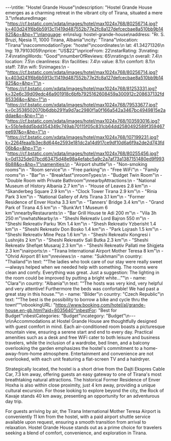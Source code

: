 ---\ntitle: "Hostel Grande House"\ndescription: "Hostel Grande House emerges as a charming retreat in the vibrant city of Tirana, situated a mere 3."\nfeaturedImage: "https://cf.bstatic.com/xdata/images/hotel/max1024x768/80256714.jpg?k=403d241f6b6b5913c11419d487552b77e2fc8a127defcecbae8a510bb9b14825&o=&hp=1"\nlanguage: en\nslug: hostel-grande-house\naddress: "Rr. S. Bruzi, Njesia 11, 1000 Tirana, Albania"\ncity: "Tirana"\nlocation: "Tirana"\naccommodationType: "hostel"\ncoordinates:\n  lat: 41.34271326\n  lng: 19.79103059\nprice: "US$22"\npriceFrom: 22\nstarRating: 3\nrating: 7.4\nratingWords: "Good"\nnumberOfReviews: 65\nratings:\n  overall: 7.4\n  location: 7.5\n  cleanliness: 8\n  facilities: 7.4\n  value: 8.1\n  comfort: 8.1\n  staff: 7.8\n  wifi: 5\nimages:\n  - "https://cf.bstatic.com/xdata/images/hotel/max1024x768/80256714.jpg?k=403d241f6b6b5913c11419d487552b77e2fc8a127defcecbae8a510bb9b14825&o=&hp=1"\n  - "https://cf.bstatic.com/xdata/images/hotel/max1024x768/81253331.jpg?k=32e6c39d09edc46a901918c6bfb7925162608459a300912c208637132fd85336&o=&hp=1"\n  - "https://cf.bstatic.com/xdata/images/hotel/max1024x768/79533677.jpg?k=0c3538502070b6dbb291fa9d7ac2980f1a0f166a542a3467bc4949815e2addae&o=&hp=1"\n  - "https://cf.bstatic.com/xdata/images/hotel/max1024x768/103593016.jpg?k=55b1e8dd5bdd354349c749ab70115f05c831cb64dd2580492589f359467ee697&o=&hp=1"\n  - "https://cf.bstatic.com/xdata/images/hotel/max1024x768/107199231.jpg?k=2264feaa1b3ec8d644e2593e181dc2a14d917ce9df10d6a6f9a2de2d743fd06b&o=&hp=1"\n  - "https://cf.bstatic.com/xdata/images/hotel/max1024x768/80255456.jpg?k=0d1325de07bcd63475d48e98a4efabc5a9c2a7af73a1387151480ed9f9936b88&o=&hp=1"\namenities:\n  - "Airport shuttle"\n  - "Non-smoking rooms"\n  - "Room service"\n  - "Free parking"\n  - "Free WiFi"\n  - "Family rooms"\n  - "Bar"\n  - "Breakfast"\nroomTypes:\n  - "Budget Twin Room"\n  - "Double Room with Private Bathroom"\nnearbyAttractions:\n  - "National Museum of History Albania 2.7 km"\n  - "House of Leaves 2.8 km"\n  - "Skanderbeg Square 2.9 km"\n  - "Clock Tower Tirana 2.9 km"\n  - "Rinia Park 3 km"\n  - "National Gallery of Arts Tirana 3.1 km"\n  - "Former Residence of Enver Hoxha 3.3 km"\n  - "Tanners' Bridge 3.4 km"\n  - "Grand Park of Tirana 4.5 km"\n  - "Bunk'Art 1 Museum 6 km"\nnearbyRestaurants:\n  - "Bar Grill House te Adi 200 m"\n  - "Vila 3h 250 m"\nwhatsNearby:\n  - "Sheshi Rekreativ Lord Bajron 550 m"\n  - "Sheshi Rekreativ Parku 1Km 1.4 km"\n  - "Shesh Rekreativ Yzberisht 1.4 km"\n  - "Sheshi Rekreativ Don Bosko 1.4 km"\n  - "Park Lojrash 1.5 km"\n  - "Sheshi Rekreativ Mine Peza 1.6 km"\n  - "Sheshi Rekreativ Kongresi i Lushnjës 2 km"\n  - "Sheshi Rekreativ Sali Butka 2.3 km"\n  - "Sheshi Rekreativ Shefqet Musaraj 2.3 km"\n  - "Sheshi Rekreativ Pallati me Shigjeta 2.3 km"\nairports:\n  - "Tirana International Airport Mother Teresa 8 km"\n  - "Ohrid Airport 81 km"\nreviews:\n  - name: "Sukhmani"\n    country: "Thailand"\n    text: "“The ladies who took care of our stay were really sweet—always helped when we needed help with something. The rooms were clean and comfy. Everything was great. Just a suggestion: The lighting in the room could be improved by putting a bright white...”"\n  - name: "Clara"\n    country: "Albania"\n    text: "“The hosts was very kind, very helpful and very attentive! Furthermore the beds was confortable! We had past a great stay in this house.”"\n  - name: "Bilder"\n    country: "Czech Republic"\n    text: "“The best is the possibility to borrow a bike and cycle thru the town!”"\nbookingURL: "https://www.booking.com/hotel/al/grande-house.en-gb.html?aid=8035640"\nbestFor: "Best for Budget"\nbestCategories: "Budget"\ncategory: "Budget"\n---\n\nAccommodations at Hostel Grande House are thoughtfully designed with guest comfort in mind. Each air-conditioned room boasts a picturesque mountain view, ensuring a serene start and end to every day. Practical amenities such as a desk and free WiFi cater to both leisure and business travelers, while the inclusion of a wardrobe, bed linen, and a balcony overlooking the garden emphasizes the hostel's commitment to a home-away-from-home atmosphere. Entertainment and convenience are not overlooked, with each unit featuring a flat-screen TV and a hairdryer.

Strategically located, the hostel is a short drive from the Dajti Ekspres Cable Car, 7.3 km away, offering guests an easy gateway to one of Tirana's most breathtaking natural attractions. The historical Former Residence of Enver Hoxha is also within close proximity, just 4 km away, providing a unique cultural excursion. For those looking to explore beyond the city, the Rock of Kavaje stands 40 km away, presenting an opportunity for an adventurous day trip.

For guests arriving by air, the Tirana International Mother Teresa Airport is conveniently 11 km from the hostel, with a paid airport shuttle service available upon request, ensuring a smooth transition from arrival to relaxation. Hostel Grande House stands out as a prime choice for travelers seeking a blend of comfort, convenience, and exploration in Tirana.